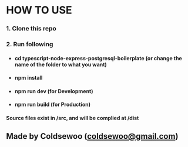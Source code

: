 # HOW TO USE

### **1. Clone this repo**

### **2. Run following**

- #### cd typescript-node-express-postgresql-boilerplate (or change the name of the folder to what you want)

- #### npm install

- #### npm run dev (for Development)

- #### npm run build (for Production)

#### Source files exist in /src, and will be complied at /dist

## Made by Coldsewoo (coldsewoo@gmail.com)

